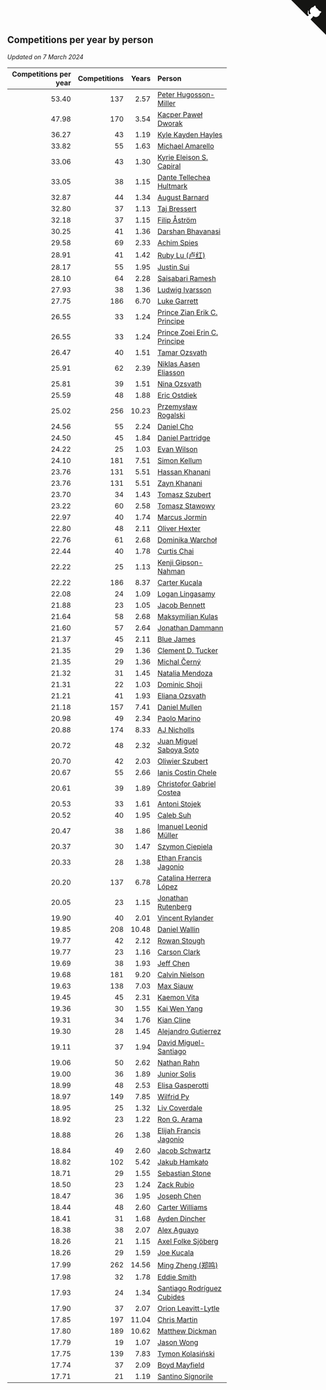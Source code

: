 ## Competitions per year by person

*Updated on  7 March 2024*

| Competitions per year | Competitions | Years | Person |
| ---: | ---: | ---: | :--- |
| 53.40 | 137 | 2.57 | [Peter Hugosson-Miller](https://www.worldcubeassociation.org/persons/2021HUGO01) |
| 47.98 | 170 | 3.54 | [Kacper Paweł Dworak](https://www.worldcubeassociation.org/persons/2020DWOR01) |
| 36.27 | 43 | 1.19 | [Kyle Kayden Hayles](https://www.worldcubeassociation.org/persons/2022HAYL02) |
| 33.82 | 55 | 1.63 | [Michael Amarello](https://www.worldcubeassociation.org/persons/2022AMAR09) |
| 33.06 | 43 | 1.30 | [Kyrie Eleison S. Capiral](https://www.worldcubeassociation.org/persons/2022CAPI02) |
| 33.05 | 38 | 1.15 | [Dante Tellechea Hultmark](https://www.worldcubeassociation.org/persons/2023HULT01) |
| 32.87 | 44 | 1.34 | [August Barnard](https://www.worldcubeassociation.org/persons/2022BARN21) |
| 32.80 | 37 | 1.13 | [Taj Bressert](https://www.worldcubeassociation.org/persons/2023BRES01) |
| 32.18 | 37 | 1.15 | [Filip Åström](https://www.worldcubeassociation.org/persons/2023ASTR01) |
| 30.25 | 41 | 1.36 | [Darshan Bhavanasi](https://www.worldcubeassociation.org/persons/2022BHAV01) |
| 29.58 | 69 | 2.33 | [Achim Spies](https://www.worldcubeassociation.org/persons/2021SPIE01) |
| 28.91 | 41 | 1.42 | [Ruby Lu (卢红)](https://www.worldcubeassociation.org/persons/2022LURU01) |
| 28.17 | 55 | 1.95 | [Justin Sui](https://www.worldcubeassociation.org/persons/2022SUIJ01) |
| 28.10 | 64 | 2.28 | [Saisabari Ramesh](https://www.worldcubeassociation.org/persons/2021RAME01) |
| 27.93 | 38 | 1.36 | [Ludwig Ivarsson](https://www.worldcubeassociation.org/persons/2022IVAR01) |
| 27.75 | 186 | 6.70 | [Luke Garrett](https://www.worldcubeassociation.org/persons/2017GARR05) |
| 26.55 | 33 | 1.24 | [Prince Zian Erik C. Principe](https://www.worldcubeassociation.org/persons/2022PRIN08) |
| 26.55 | 33 | 1.24 | [Prince Zoei Erin C. Principe](https://www.worldcubeassociation.org/persons/2022PRIN09) |
| 26.47 | 40 | 1.51 | [Tamar Ozsvath](https://www.worldcubeassociation.org/persons/2022OZSV04) |
| 25.91 | 62 | 2.39 | [Niklas Aasen Eliasson](https://www.worldcubeassociation.org/persons/2021ELIA01) |
| 25.81 | 39 | 1.51 | [Nina Ozsvath](https://www.worldcubeassociation.org/persons/2022OZSV03) |
| 25.59 | 48 | 1.88 | [Eric Ostdiek](https://www.worldcubeassociation.org/persons/2022OSTD01) |
| 25.02 | 256 | 10.23 | [Przemysław Rogalski](https://www.worldcubeassociation.org/persons/2013ROGA02) |
| 24.56 | 55 | 2.24 | [Daniel Cho](https://www.worldcubeassociation.org/persons/2021CHOD01) |
| 24.50 | 45 | 1.84 | [Daniel Partridge](https://www.worldcubeassociation.org/persons/2022PART02) |
| 24.22 | 25 | 1.03 | [Evan Wilson](https://www.worldcubeassociation.org/persons/2023WILS11) |
| 24.10 | 181 | 7.51 | [Simon Kellum](https://www.worldcubeassociation.org/persons/2016KELL12) |
| 23.76 | 131 | 5.51 | [Hassan Khanani](https://www.worldcubeassociation.org/persons/2018KHAN26) |
| 23.76 | 131 | 5.51 | [Zayn Khanani](https://www.worldcubeassociation.org/persons/2018KHAN28) |
| 23.70 | 34 | 1.43 | [Tomasz Szubert](https://www.worldcubeassociation.org/persons/2022SZUB02) |
| 23.22 | 60 | 2.58 | [Tomasz Stawowy](https://www.worldcubeassociation.org/persons/2021STAW01) |
| 22.97 | 40 | 1.74 | [Marcus Jormin](https://www.worldcubeassociation.org/persons/2022JORM01) |
| 22.80 | 48 | 2.11 | [Oliver Hexter](https://www.worldcubeassociation.org/persons/2022HEXT01) |
| 22.76 | 61 | 2.68 | [Dominika Warchoł](https://www.worldcubeassociation.org/persons/2021WARC01) |
| 22.44 | 40 | 1.78 | [Curtis Chai](https://www.worldcubeassociation.org/persons/2022CHAI02) |
| 22.22 | 25 | 1.13 | [Kenji Gipson-Nahman](https://www.worldcubeassociation.org/persons/2023GIPS01) |
| 22.22 | 186 | 8.37 | [Carter Kucala](https://www.worldcubeassociation.org/persons/2015KUCA01) |
| 22.08 | 24 | 1.09 | [Logan Lingasamy](https://www.worldcubeassociation.org/persons/2023LING02) |
| 21.88 | 23 | 1.05 | [Jacob Bennett](https://www.worldcubeassociation.org/persons/2023BENN04) |
| 21.64 | 58 | 2.68 | [Maksymilian Kulas](https://www.worldcubeassociation.org/persons/2021KULA02) |
| 21.60 | 57 | 2.64 | [Jonathan Dammann](https://www.worldcubeassociation.org/persons/2021DAMM01) |
| 21.37 | 45 | 2.11 | [Blue James](https://www.worldcubeassociation.org/persons/2022JAME01) |
| 21.35 | 29 | 1.36 | [Clement D. Tucker](https://www.worldcubeassociation.org/persons/2022TUCK09) |
| 21.35 | 29 | 1.36 | [Michal Černý](https://www.worldcubeassociation.org/persons/2022CERN03) |
| 21.32 | 31 | 1.45 | [Natalia Mendoza](https://www.worldcubeassociation.org/persons/2022MEND24) |
| 21.31 | 22 | 1.03 | [Dominic Shoji](https://www.worldcubeassociation.org/persons/2023SHOJ01) |
| 21.21 | 41 | 1.93 | [Eliana Ozsvath](https://www.worldcubeassociation.org/persons/2022OZSV01) |
| 21.18 | 157 | 7.41 | [Daniel Mullen](https://www.worldcubeassociation.org/persons/2016MULL04) |
| 20.98 | 49 | 2.34 | [Paolo Marino](https://www.worldcubeassociation.org/persons/2021MARI04) |
| 20.88 | 174 | 8.33 | [AJ Nicholls](https://www.worldcubeassociation.org/persons/2015NICH04) |
| 20.72 | 48 | 2.32 | [Juan Miguel Saboya Soto](https://www.worldcubeassociation.org/persons/2021SOTO01) |
| 20.70 | 42 | 2.03 | [Oliwier Szubert](https://www.worldcubeassociation.org/persons/2022SZUB01) |
| 20.67 | 55 | 2.66 | [Ianis Costin Chele](https://www.worldcubeassociation.org/persons/2021CHEL01) |
| 20.61 | 39 | 1.89 | [Christofor Gabriel Costea](https://www.worldcubeassociation.org/persons/2022COST03) |
| 20.53 | 33 | 1.61 | [Antoni Stojek](https://www.worldcubeassociation.org/persons/2022STOJ03) |
| 20.52 | 40 | 1.95 | [Caleb Suh](https://www.worldcubeassociation.org/persons/2022SUHC01) |
| 20.47 | 38 | 1.86 | [Imanuel Leonid Müller](https://www.worldcubeassociation.org/persons/2022MULL02) |
| 20.37 | 30 | 1.47 | [Szymon Ciepiela](https://www.worldcubeassociation.org/persons/2022CIEP01) |
| 20.33 | 28 | 1.38 | [Ethan Francis Jagonio](https://www.worldcubeassociation.org/persons/2022JAGO03) |
| 20.20 | 137 | 6.78 | [Catalina Herrera López](https://www.worldcubeassociation.org/persons/2017LOPE31) |
| 20.05 | 23 | 1.15 | [Jonathan Rutenberg](https://www.worldcubeassociation.org/persons/2023RUTE01) |
| 19.90 | 40 | 2.01 | [Vincent Rylander](https://www.worldcubeassociation.org/persons/2022RYLA01) |
| 19.85 | 208 | 10.48 | [Daniel Wallin](https://www.worldcubeassociation.org/persons/2013WALL03) |
| 19.77 | 42 | 2.12 | [Rowan Stough](https://www.worldcubeassociation.org/persons/2022STOU01) |
| 19.77 | 23 | 1.16 | [Carson Clark](https://www.worldcubeassociation.org/persons/2023CLAR02) |
| 19.69 | 38 | 1.93 | [Jeff Chen](https://www.worldcubeassociation.org/persons/2022CHEN19) |
| 19.68 | 181 | 9.20 | [Calvin Nielson](https://www.worldcubeassociation.org/persons/2014NIEL03) |
| 19.63 | 138 | 7.03 | [Max Siauw](https://www.worldcubeassociation.org/persons/2017SIAU02) |
| 19.45 | 45 | 2.31 | [Kaemon Vita](https://www.worldcubeassociation.org/persons/2021VITA01) |
| 19.36 | 30 | 1.55 | [Kai Wen Yang](https://www.worldcubeassociation.org/persons/2022YANG19) |
| 19.31 | 34 | 1.76 | [Kian Cline](https://www.worldcubeassociation.org/persons/2022CLIN01) |
| 19.30 | 28 | 1.45 | [Alejandro Gutierrez](https://www.worldcubeassociation.org/persons/2022GUTI09) |
| 19.11 | 37 | 1.94 | [David Miguel-Santiago](https://www.worldcubeassociation.org/persons/2022MIGU02) |
| 19.06 | 50 | 2.62 | [Nathan Rahn](https://www.worldcubeassociation.org/persons/2021RAHN01) |
| 19.00 | 36 | 1.89 | [Junior Solis](https://www.worldcubeassociation.org/persons/2022SOLI03) |
| 18.99 | 48 | 2.53 | [Elisa Gasperotti](https://www.worldcubeassociation.org/persons/2021GASP01) |
| 18.97 | 149 | 7.85 | [Wilfrid Py](https://www.worldcubeassociation.org/persons/2016PYWI01) |
| 18.95 | 25 | 1.32 | [Liv Coverdale](https://www.worldcubeassociation.org/persons/2022COVE02) |
| 18.92 | 23 | 1.22 | [Ron G. Arama](https://www.worldcubeassociation.org/persons/2022ARAM01) |
| 18.88 | 26 | 1.38 | [Elijah Francis Jagonio](https://www.worldcubeassociation.org/persons/2022JAGO02) |
| 18.84 | 49 | 2.60 | [Jacob Schwartz](https://www.worldcubeassociation.org/persons/2021SCHW01) |
| 18.82 | 102 | 5.42 | [Jakub Hamkało](https://www.worldcubeassociation.org/persons/2018HAMK01) |
| 18.71 | 29 | 1.55 | [Sebastian Stone](https://www.worldcubeassociation.org/persons/2022STON09) |
| 18.50 | 23 | 1.24 | [Zack Rubio](https://www.worldcubeassociation.org/persons/2022RUBI10) |
| 18.47 | 36 | 1.95 | [Joseph Chen](https://www.worldcubeassociation.org/persons/2022CHEN16) |
| 18.44 | 48 | 2.60 | [Carter Williams](https://www.worldcubeassociation.org/persons/2021WILL06) |
| 18.41 | 31 | 1.68 | [Ayden Dincher](https://www.worldcubeassociation.org/persons/2022DINC01) |
| 18.38 | 38 | 2.07 | [Alex Aguayo](https://www.worldcubeassociation.org/persons/2022AGUA01) |
| 18.26 | 21 | 1.15 | [Axel Folke Sjöberg](https://www.worldcubeassociation.org/persons/2023SJOB01) |
| 18.26 | 29 | 1.59 | [Joe Kucala](https://www.worldcubeassociation.org/persons/2022KUCA01) |
| 17.99 | 262 | 14.56 | [Ming Zheng (郑鸣)](https://www.worldcubeassociation.org/persons/2009ZHEN11) |
| 17.98 | 32 | 1.78 | [Eddie Smith](https://www.worldcubeassociation.org/persons/2022SMIT20) |
| 17.93 | 24 | 1.34 | [Santiago Rodríguez Cubides](https://www.worldcubeassociation.org/persons/2022CUBI01) |
| 17.90 | 37 | 2.07 | [Orion Leavitt-Lytle](https://www.worldcubeassociation.org/persons/2022LEAV01) |
| 17.85 | 197 | 11.04 | [Chris Martin](https://www.worldcubeassociation.org/persons/2013MART03) |
| 17.80 | 189 | 10.62 | [Matthew Dickman](https://www.worldcubeassociation.org/persons/2013DICK01) |
| 17.79 | 19 | 1.07 | [Jason Wong](https://www.worldcubeassociation.org/persons/2023WONG17) |
| 17.75 | 139 | 7.83 | [Tymon Kolasiński](https://www.worldcubeassociation.org/persons/2016KOLA02) |
| 17.74 | 37 | 2.09 | [Boyd Mayfield](https://www.worldcubeassociation.org/persons/2022MAYF01) |
| 17.71 | 21 | 1.19 | [Santino Signorile](https://www.worldcubeassociation.org/persons/2022SIGN01) |


<a href="https://github.com/jonatanklosko/wca_statistics" class="github-corner" aria-label="View source on Github"><svg width="80" height="80" viewBox="0 0 250 250" style="fill:#151513; color:#fff; position: absolute; top: 0; border: 0; right: 0;" aria-hidden="true"><path d="M0,0 L115,115 L130,115 L142,142 L250,250 L250,0 Z"></path><path d="M128.3,109.0 C113.8,99.7 119.0,89.6 119.0,89.6 C122.0,82.7 120.5,78.6 120.5,78.6 C119.2,72.0 123.4,76.3 123.4,76.3 C127.3,80.9 125.5,87.3 125.5,87.3 C122.9,97.6 130.6,101.9 134.4,103.2" fill="currentColor" style="transform-origin: 130px 106px;" class="octo-arm"></path><path d="M115.0,115.0 C114.9,115.1 118.7,116.5 119.8,115.4 L133.7,101.6 C136.9,99.2 139.9,98.4 142.2,98.6 C133.8,88.0 127.5,74.4 143.8,58.0 C148.5,53.4 154.0,51.2 159.7,51.0 C160.3,49.4 163.2,43.6 171.4,40.1 C171.4,40.1 176.1,42.5 178.8,56.2 C183.1,58.6 187.2,61.8 190.9,65.4 C194.5,69.0 197.7,73.2 200.1,77.6 C213.8,80.2 216.3,84.9 216.3,84.9 C212.7,93.1 206.9,96.0 205.4,96.6 C205.1,102.4 203.0,107.8 198.3,112.5 C181.9,128.9 168.3,122.5 157.7,114.1 C157.9,116.9 156.7,120.9 152.7,124.9 L141.0,136.5 C139.8,137.7 141.6,141.9 141.8,141.8 Z" fill="currentColor" class="octo-body"></path></svg></a><style>.github-corner:hover .octo-arm{animation:octocat-wave 560ms ease-in-out}@keyframes octocat-wave{0%,100%{transform:rotate(0)}20%,60%{transform:rotate(-25deg)}40%,80%{transform:rotate(10deg)}}@media (max-width:500px){.github-corner:hover .octo-arm{animation:none}.github-corner .octo-arm{animation:octocat-wave 560ms ease-in-out}}</style>
